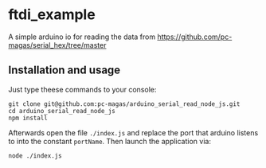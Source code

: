 # ftdi_example
A simple arduino io for reading the data from https://github.com/pc-magas/serial_hex/tree/master

## Installation and usage
Just type theese commands to your console:

```
git clone git@github.com:pc-magas/arduino_serial_read_node_js.git
cd arduino_serial_read_node_js
npm install
```
Afterwards open the file `./index.js` and replace the port that arduino listens to into  the constant `portName`. Then launch the application via:

```
node ./index.js
```

